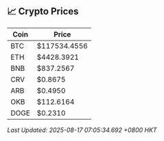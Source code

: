 ## 📈 Crypto Prices

| Coin | Price |
| ---- | ----- |
| BTC | $117534.4556 |
| ETH | $4428.3921 |
| BNB | $837.2567 |
| CRV | $0.8675 |
| ARB | $0.4950 |
| OKB | $112.6164 |
| DOGE | $0.2310 |

_Last Updated: 2025-08-17 07:05:34.692 +0800 HKT_